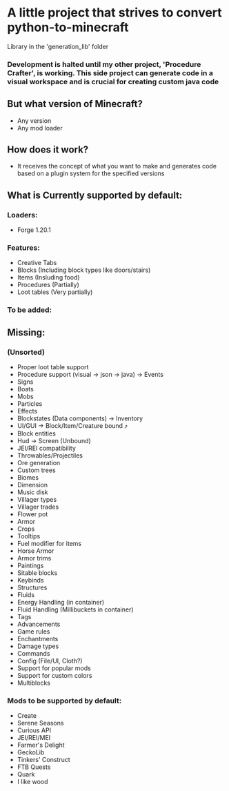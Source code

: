 # A little project that strives to convert python-to-minecraft

Library in the 'generation_lib' folder

### Development is halted until my other project, 'Procedure Crafter', is working. This side project can generate code in a visual workspace and is crucial for creating custom java code

## But what version of Minecraft?

- Any version
- Any mod loader

## How does it work?

- It receives the concept of what you want to make and generates code based on a plugin system for the specified versions

## What is Currently supported by default:

### Loaders:

- Forge 1.20.1

### Features:

- Creative Tabs
- Blocks (Including block types like doors/stairs)
- Items (Insluding food)
- Procedures (Partially)
- Loot tables (Very partially)

### To be added:

## Missing:

### (Unsorted)

- Proper loot table support
- Procedure support (visual -> json -> java) -> Events
- Signs
- Boats
- Mobs
- Particles
- Effects
- Blockstates (Data components) -> Inventory
- UI/GUI -> Block/Item/Creature bound ⤴
- Block entities
- Hud -> Screen (Unbound)
- JEI/REI compatibility
- Throwables/Projectiles
- Ore generation
- Custom trees
- Biomes
- Dimension
- Music disk
- Villager types
- Villager trades
- Flower pot
- Armor
- Crops
- Tooltips
- Fuel modifier for items
- Horse Armor
- Armor trims
- Paintings
- Sitable blocks
- Keybinds
- Structures
- Fluids
- Energy Handling (in container)
- Fluid Handling (Millibuckets in container)
- Tags
- Advancements
- Game rules
- Enchantments
- Damage types
- Commands
- Config (File/UI, Cloth?)
- Support for popular mods
- Support for custom colors
- Multiblocks

### Mods to be supported by default:

- Create
- Serene Seasons
- Curious API
- JEI/REI/MEI
- Farmer's Delight
- GeckoLib
- Tinkers' Construct
- FTB Quests
- Quark
- I like wood
